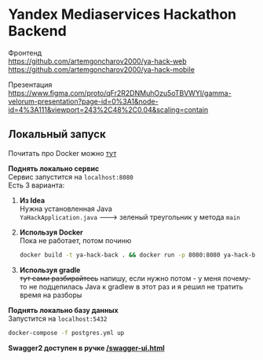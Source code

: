 # Yandex Mediaservices Hackathon Backend

Фронтенд  
https://github.com/artemgoncharov2000/ya-hack-web   
https://github.com/artemgoncharov2000/ya-hack-mobile

Презентация  
https://www.figma.com/proto/qFr2R2DNMuhOzu5oTBVWYl/gamma-velorum-presentation?page-id=0%3A1&node-id=4%3A111&viewport=243%2C48%2C0.04&scaling=contain

## Локальный запуск
Почитать про Docker можно [тут](https://docker-curriculum.com/)  
  
**Поднять локально сервис**  
Сервис запустится на `localhost:8080`  
Есть 3 варианта:

1. **Из Idea**   
   Нужна установленная Java  
   `YaHackApplication.java` ---> зеленый треугольник у метода `main`


2. **Используя Docker**   
   Пока не работает, потом починю
   ```sh
   docker build -t ya-hack-back . && docker run -p 8080:8080 ya-hack-back
   ```

3. **Используя gradle**  
   ~~тут сами разбирайтесь~~ напишу, если нужно потом - у меня почему-то не подцепилась Java к gradlew в этот раз и 
   я решил не тратить время на разборы 

**Поднять локально базу данных**  
Запустится на `localhost:5432`
```sh
docker-compose -f postgres.yml up
```

**Swagger2 доступен в ручке [/swagger-ui.html](http://localhost:8080/swagger-ui.html)**

